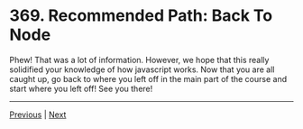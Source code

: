 # 369. Recommended Path: Back To Node

Phew! That was a lot of information. However, we hope that this really solidified your knowledge of how javascript works. Now that you are all caught up, go back to where you left off in the main part of the course and start where you left off! See you there!


---

[Previous](./368_Node.js.md) | [Next]()